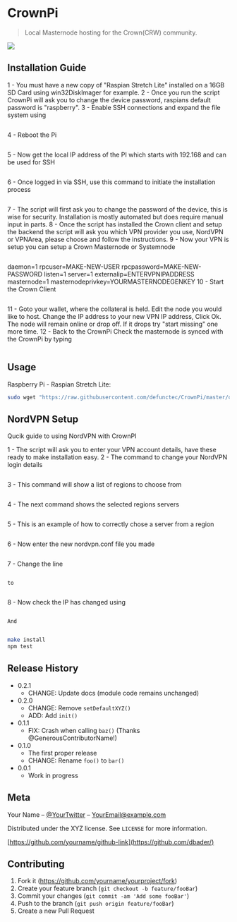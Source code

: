 # CrownPi
> Local Masternode hosting for the Crown(CRW) community.

![](http://i63.tinypic.com/vxke4x.png)

## Installation Guide

1 - 
	You must have a new copy of "Raspian Stretch Lite" installed on a 16GB SD Card using win32DiskImager for example.
2 - 
	Once you run the script CrownPi will ask you to change the device password, raspians default password is "raspberry".
3 - 
	Enable SSH connections and expand the file system using
```sudo raspi-config
``` 
4 - 
	Reboot the Pi 
```sudo reboot now
```
5 - 
	Now get the local IP address of the PI which starts with 192.168 and can be used for SSH
```ifconfig
```
6 - 
	Once logged in via SSH, use this command to initiate the installation process
```sudo wget "https://raw.githubusercontent.com/defunctec/CrownPi/master/crownpiscript.sh" -O install.sh | bash && sudo chmod +x install.sh && sudo ./install.sh
```
7 - 
	The script will first ask you to change the password of the device, this is wise for security. Installation is mostly automated but does require manual input in parts.
8 - 
	Once the script has installed the Crown client and setup the backend the script will ask you which VPN provider you use, NordVPN or VPNArea, please choose and follow the instructions.
9 - 
	Now your VPN is setup you can setup a Crown Masternode or Systemnode
```sudo nano /root/.crown/crown.conf
```
daemon=1
rpcuser=MAKE-NEW-USER
rpcpassword=MAKE-NEW-PASSWORD
listen=1
server=1
externalip=ENTERVPNIPADDRESS
masternode=1
masternodeprivkey=YOURMASTERNODEGENKEY
10 - Start the Crown Client
```sudo crownd
```
11 - 
	Goto your wallet, where the collateral is held.
	Edit the node you would like to host.
	Change the IP address to your new VPN IP address, Click Ok.
	The node will remain online or drop off. If it drops try "start missing" one more time.
12 -
	Back to the CrownPi
	Check the masternode is synced with the CrownPi by typing
```sudo crown-cli masternode status
```
## Usage

Raspberry Pi - Raspian Stretch Lite:

```sh
sudo wget "https://raw.githubusercontent.com/defunctec/CrownPi/master/crownpiscript.sh" -O install.sh | bash && sudo chmod +x install.sh && sudo ./install.sh
```

## NordVPN Setup

Qucik guide to using NordVPN with CrownPI

1 - 
	The script will ask you to enter your VPN account details, have these ready to make installation easy.
2 - 
	The command to change your NordVPN login details
```sudo nano /etc/openvpn/auth.txt
``` 
3 -
	This command will show a list of regions to choose from
```sudo ls -a /etc/openvpn/nordvpn
```
4 - 
	The next command shows the selected regions servers
```sudo ls -a /etc/openvpn/nordvpn/usservers
```
5 - 
	This is an example of how to correctly chose a server from a region
```sudo cp /etc/openvpn/nordvpn/usservers/us998.nordvpn.com.udp.ovpn /etc/openvpn/nordvpn.conf
```
6 -
	Now enter the new nordvpn.conf file you made
```sudo nano /etc/openvpn/nordvpn.conf
```
7 -
	Change the line 
```auth-user-pass
``` 
	to 
```auth-user-pass auth.txt
```
8 -
	Now check the IP has changed using
```sudo /etc/init.d/openvpn restart
```
	And
```./whatsmyip.sh
```


```sh
make install
npm test
```

## Release History

* 0.2.1
    * CHANGE: Update docs (module code remains unchanged)
* 0.2.0
    * CHANGE: Remove `setDefaultXYZ()`
    * ADD: Add `init()`
* 0.1.1
    * FIX: Crash when calling `baz()` (Thanks @GenerousContributorName!)
* 0.1.0
    * The first proper release
    * CHANGE: Rename `foo()` to `bar()`
* 0.0.1
    * Work in progress

## Meta

Your Name – [@YourTwitter](https://twitter.com/dbader_org) – YourEmail@example.com

Distributed under the XYZ license. See ``LICENSE`` for more information.

[https://github.com/yourname/github-link](https://github.com/dbader/)

## Contributing

1. Fork it (<https://github.com/yourname/yourproject/fork>)
2. Create your feature branch (`git checkout -b feature/fooBar`)
3. Commit your changes (`git commit -am 'Add some fooBar'`)
4. Push to the branch (`git push origin feature/fooBar`)
5. Create a new Pull Request

<!-- Markdown link & img dfn's -->
[npm-image]: https://img.shields.io/npm/v/datadog-metrics.svg?style=flat-square
[npm-url]: https://npmjs.org/package/datadog-metrics
[npm-downloads]: https://img.shields.io/npm/dm/datadog-metrics.svg?style=flat-square
[travis-image]: https://img.shields.io/travis/dbader/node-datadog-metrics/master.svg?style=flat-square
[travis-url]: https://travis-ci.org/dbader/node-datadog-metrics
[wiki]: https://github.com/yourname/yourproject/wiki